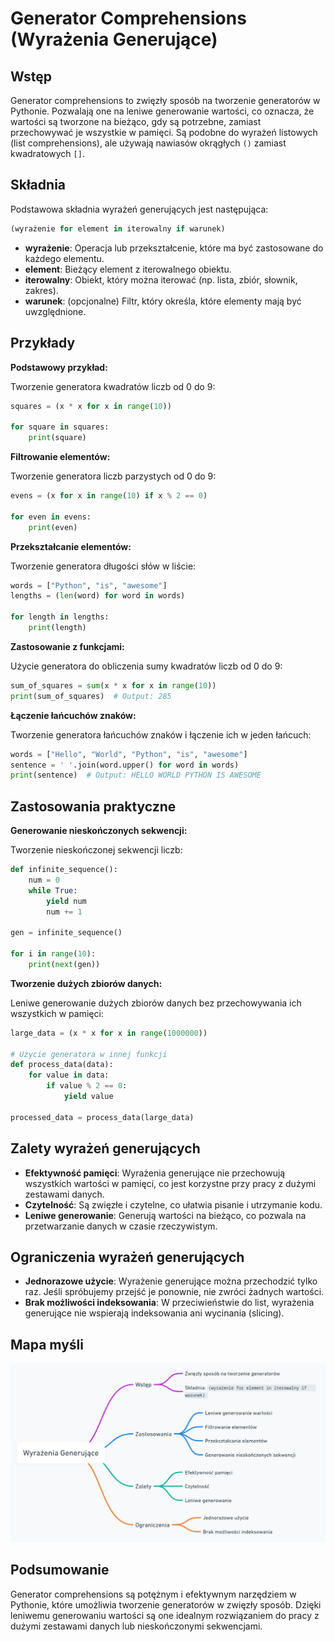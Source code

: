 # Generator Comprehensions (Wyrażenia Generujące)

## Wstęp

Generator comprehensions to zwięzły sposób na tworzenie generatorów w Pythonie. Pozwalają one na leniwe generowanie wartości, co oznacza, że wartości są tworzone na bieżąco, gdy są potrzebne, zamiast przechowywać je wszystkie w pamięci. Są podobne do wyrażeń listowych (list comprehensions), ale używają nawiasów okrągłych `()` zamiast kwadratowych `[]`.

## Składnia

Podstawowa składnia wyrażeń generujących jest następująca:

```python
(wyrażenie for element in iterowalny if warunek)
```

- **wyrażenie**: Operacja lub przekształcenie, które ma być zastosowane do każdego elementu.
- **element**: Bieżący element z iterowalnego obiektu.
- **iterowalny**: Obiekt, który można iterować (np. lista, zbiór, słownik, zakres).
- **warunek**: (opcjonalne) Filtr, który określa, które elementy mają być uwzględnione.

## Przykłady

**Podstawowy przykład:**

Tworzenie generatora kwadratów liczb od 0 do 9:

```python
squares = (x * x for x in range(10))

for square in squares:
    print(square)
```

**Filtrowanie elementów:**

Tworzenie generatora liczb parzystych od 0 do 9:

```python
evens = (x for x in range(10) if x % 2 == 0)

for even in evens:
    print(even)
```

**Przekształcanie elementów:**

Tworzenie generatora długości słów w liście:

```python
words = ["Python", "is", "awesome"]
lengths = (len(word) for word in words)

for length in lengths:
    print(length)
```

**Zastosowanie z funkcjami:**

Użycie generatora do obliczenia sumy kwadratów liczb od 0 do 9:

```python
sum_of_squares = sum(x * x for x in range(10))
print(sum_of_squares)  # Output: 285
```

**Łączenie łańcuchów znaków:**

Tworzenie generatora łańcuchów znaków i łączenie ich w jeden łańcuch:

```python
words = ["Hello", "World", "Python", "is", "awesome"]
sentence = ' '.join(word.upper() for word in words)
print(sentence)  # Output: HELLO WORLD PYTHON IS AWESOME
```

## Zastosowania praktyczne

**Generowanie nieskończonych sekwencji:**

Tworzenie nieskończonej sekwencji liczb:

```python
def infinite_sequence():
    num = 0
    while True:
        yield num
        num += 1

gen = infinite_sequence()

for i in range(10):
    print(next(gen))
```

**Tworzenie dużych zbiorów danych:**

Leniwe generowanie dużych zbiorów danych bez przechowywania ich wszystkich w pamięci:

```python
large_data = (x * x for x in range(1000000))

# Użycie generatora w innej funkcji
def process_data(data):
    for value in data:
        if value % 2 == 0:
            yield value

processed_data = process_data(large_data)
```

## Zalety wyrażeń generujących

- **Efektywność pamięci**: Wyrażenia generujące nie przechowują wszystkich wartości w pamięci, co jest korzystne przy pracy z dużymi zestawami danych.
- **Czytelność**: Są zwięzłe i czytelne, co ułatwia pisanie i utrzymanie kodu.
- **Leniwe generowanie**: Generują wartości na bieżąco, co pozwala na przetwarzanie danych w czasie rzeczywistym.

## Ograniczenia wyrażeń generujących

- **Jednorazowe użycie**: Wyrażenie generujące można przechodzić tylko raz. Jeśli spróbujemy przejść je ponownie, nie zwróci żadnych wartości.
- **Brak możliwości indeksowania**: W przeciwieństwie do list, wyrażenia generujące nie wspierają indeksowania ani wycinania (slicing).

## Mapa myśli

![Generator Comprehensions](../../assets/image/Comprehensions/Generator%20Comprehensions.png)

## Podsumowanie

Generator comprehensions są potężnym i efektywnym narzędziem w Pythonie, które umożliwia tworzenie generatorów w zwięzły sposób. Dzięki leniwemu generowaniu wartości są one idealnym rozwiązaniem do pracy z dużymi zestawami danych lub nieskończonymi sekwencjami.
